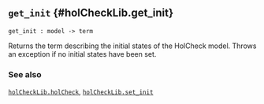 ## `get_init` {#holCheckLib.get_init}


```
get_init : model -> term
```



Returns the term describing the initial states of the HolCheck model. Throws an exception if no initial states have been set.

### See also

[`holCheckLib.holCheck`](#holCheckLib.holCheck), [`holCheckLib.set_init`](#holCheckLib.set_init)

